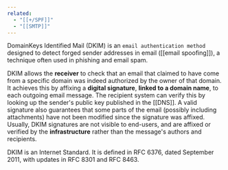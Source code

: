 ```yaml
---
related:
  - "[[+/SPF]]"
  - "[[SMTP]]"
---
```

DomainKeys Identified Mail (DKIM) is an `email authentication method` designed to detect forged sender addresses in email ([[email spoofing]]), a technique often used in phishing and email spam.

DKIM allows the **receiver** to check that an email that claimed to have come from a specific domain was indeed authorized by the owner of that domain. It achieves this by affixing a **digital signature**, **linked to a domain name**, to each outgoing email message. 
The recipient system can verify this by looking up the sender's public key published in the [[DNS]]. 
A valid signature also guarantees that some parts of the email (possibly including attachments) have not been modified since the signature was affixed.
Usually, DKIM signatures are not visible to end-users, and are affixed or verified by the **infrastructure** rather than the message's authors and recipients.

DKIM is an Internet Standard. It is defined in RFC 6376, dated September 2011, with updates in RFC 8301 and RFC 8463.

